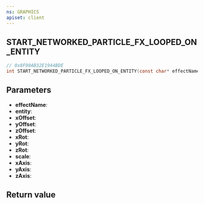 ```yaml
---
ns: GRAPHICS
apiset: client
---
```

## START_NETWORKED_PARTICLE_FX_LOOPED_ON_ENTITY

```c
// 0x8F90AB32E1944BDE
int START_NETWORKED_PARTICLE_FX_LOOPED_ON_ENTITY(const char* effectName,Entity entity,float xOffset,float yOffset,float zOffset,float xRot,float yRot,float zRot,float scale,BOOL xAxis,BOOL yAxis,BOOL zAxis);
```


## Parameters
* **effectName**:
* **entity**:
* **xOffset**:
* **yOffset**:
* **zOffset**:
* **xRot**:
* **yRot**:
* **zRot**:
* **scale**:
* **xAxis**:
* **yAxis**:
* **zAxis**:

## Return value

